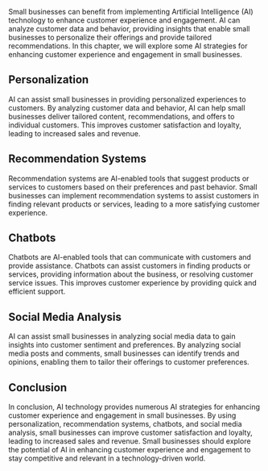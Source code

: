 
Small businesses can benefit from implementing Artificial Intelligence (AI) technology to enhance customer experience and engagement. AI can analyze customer data and behavior, providing insights that enable small businesses to personalize their offerings and provide tailored recommendations. In this chapter, we will explore some AI strategies for enhancing customer experience and engagement in small businesses.

Personalization
---------------

AI can assist small businesses in providing personalized experiences to customers. By analyzing customer data and behavior, AI can help small businesses deliver tailored content, recommendations, and offers to individual customers. This improves customer satisfaction and loyalty, leading to increased sales and revenue.

Recommendation Systems
----------------------

Recommendation systems are AI-enabled tools that suggest products or services to customers based on their preferences and past behavior. Small businesses can implement recommendation systems to assist customers in finding relevant products or services, leading to a more satisfying customer experience.

Chatbots
--------

Chatbots are AI-enabled tools that can communicate with customers and provide assistance. Chatbots can assist customers in finding products or services, providing information about the business, or resolving customer service issues. This improves customer experience by providing quick and efficient support.

Social Media Analysis
---------------------

AI can assist small businesses in analyzing social media data to gain insights into customer sentiment and preferences. By analyzing social media posts and comments, small businesses can identify trends and opinions, enabling them to tailor their offerings to customer preferences.

Conclusion
----------

In conclusion, AI technology provides numerous AI strategies for enhancing customer experience and engagement in small businesses. By using personalization, recommendation systems, chatbots, and social media analysis, small businesses can improve customer satisfaction and loyalty, leading to increased sales and revenue. Small businesses should explore the potential of AI in enhancing customer experience and engagement to stay competitive and relevant in a technology-driven world.
